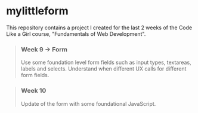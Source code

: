 # mylittleform

This repository contains a project I created for the last 2 weeks of the Code Like a Girl course, "Fundamentals of Web Development".

>### Week 9 &rarr; Form
>Use some foundation level form fields such as input types, textareas, labels and selects.
>Understand when different UX calls for different form fields.

>### Week 10
>Update of the form with some foundational JavaScript.
